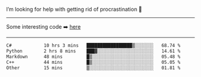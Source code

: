 I’m looking for help with getting rid of procrastination 🤔

-----

Some interesting code :arrow_right: [here](https://github.com/zhen8838/playground)

-----

<!--START_SECTION:waka-->

```txt
C#            10 hrs 3 mins   █████████████████▒░░░░░░░   68.74 %
Python        2 hrs 8 mins    ███▓░░░░░░░░░░░░░░░░░░░░░   14.61 %
Markdown      48 mins         █▒░░░░░░░░░░░░░░░░░░░░░░░   05.48 %
C++           44 mins         █▒░░░░░░░░░░░░░░░░░░░░░░░   05.05 %
Other         15 mins         ▒░░░░░░░░░░░░░░░░░░░░░░░░   01.81 %
```

<!--END_SECTION:waka-->

<!--
**zhen8838/zhen8838** is a ✨ _special_ ✨ repository because its `README.md` (this file) appears on your GitHub profile.

Here are some ideas to get you started:

- 🔭 I’m currently working on ...
- 🌱 I’m currently learning ...
- 👯 I’m looking to collaborate on ...
 ...
- 💬 Ask me about ...
- 📫 How to reach me: ...
- 😄 Pronouns: ...
- ⚡ Fun fact: ...
-->

